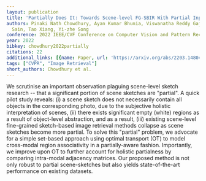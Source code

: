 ```yaml
---
layout: publication
title: 'Partially Does It: Towards Scene-level FG-SBIR With Partial Input'
authors: Pinaki Nath Chowdhury, Ayan Kumar Bhunia, Viswanatha Reddy Gajjala, Aneeshan
  Sain, Tao Xiang, Yi-zhe Song
conference: 2022 IEEE/CVF Conference on Computer Vision and Pattern Recognition (CVPR)
year: 2022
bibkey: chowdhury2022partially
citations: 22
additional_links: [{name: Paper, url: 'https://arxiv.org/abs/2203.14804'}]
tags: ["CVPR", "Image Retrieval"]
short_authors: Chowdhury et al.
---
```

We scrutinise an important observation plaguing scene-level sketch research
-- that a significant portion of scene sketches are "partial". A quick pilot
study reveals: (i) a scene sketch does not necessarily contain all objects in
the corresponding photo, due to the subjective holistic interpretation of
scenes, (ii) there exists significant empty (white) regions as a result of
object-level abstraction, and as a result, (iii) existing scene-level
fine-grained sketch-based image retrieval methods collapse as scene sketches
become more partial. To solve this "partial" problem, we advocate for a simple
set-based approach using optimal transport (OT) to model cross-modal region
associativity in a partially-aware fashion. Importantly, we improve upon OT to
further account for holistic partialness by comparing intra-modal adjacency
matrices. Our proposed method is not only robust to partial scene-sketches but
also yields state-of-the-art performance on existing datasets.